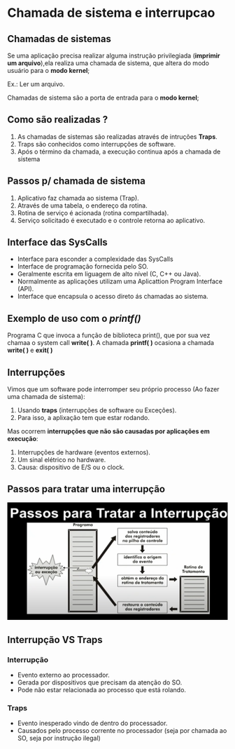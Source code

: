 # Chamada de sistema e interrupcao

## Chamadas de sistemas

Se uma aplicação precisa realizar alguma instrução privilegiada (**imprimir um arquivo**),ela realiza uma chamada de sistema, que altera do modo usuário para o **modo kernel**;

Ex.: Ler um arquivo.

Chamadas de sistema são a porta de entrada para o **modo kernel**;

## Como são realizadas ?

1. As chamadas de sistemas são realizadas através de intruções **Traps**.
2. Traps são conhecidos como interrupções de software.
3. Após o término da chamada, a execução continua após a chamada de sistema

## Passos p/ chamada de sistema

1. Aplicativo faz chamada ao sistema (Trap).
2. Através de uma tabela, o endereço da rotina.
3. Rotina de serviço é acionada (rotina compartilhada).
4. Serviço solicitado é executado e o controle retorna ao aplicativo.

## Interface das SysCalls

 - Interface para esconder a complexidade das SysCalls
 - Interface de programação fornecida pelo SO.
 - Geralmente escrita em liguagem de alto nível (C, C++ ou Java).
 - Normalmente as aplicações utilizam uma Aplicattion Program Interface (API).
 - Interface que encapsula o acesso direto ás chamadas ao sistema.

## Exemplo de uso com o *printf()*

Programa C que invoca a função de biblioteca print(), que por sua vez chamaa o system call **write(  )**. A chamada **printf(  )** ocasiona a chamada **write(  )** e **exit(  )**
## Interrupções

Vimos que um software pode interromper seu próprio processo (Ao fazer uma chamada de sistema):

1. Usando **traps** (interrupções de software ou Exceções).
2. Para isso, a aplixação tem que estar rodando.

Mas ocorrem **interrupções que não são causadas por aplicações em execução**:

1. Interrupções de hardware (eventos externos).
2. Um sinal elétrico no hardware.
3. Causa: dispositivo de E/S ou o clock.

## Passos para tratar uma interrupção

![alt text](./img/passos-para-tratar-uma-interrupcao.png)

## Interrupção VS Traps

### Interrupção

 - Evento externo ao processador.
 - Gerada por dispositivos que precisam da atenção do SO.
 - Pode não estar relacionada ao processo que está rolando.

### Traps

 - Evento inesperado vindo de dentro do processador.
 - Causados pelo processo corrente no processador (seja por chamada ao SO, seja por instrução ilegal)

